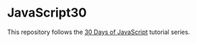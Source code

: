 # JavaScript30
This repository follows the [30 Days of JavaScript](https://javascript30.com) tutorial series.
